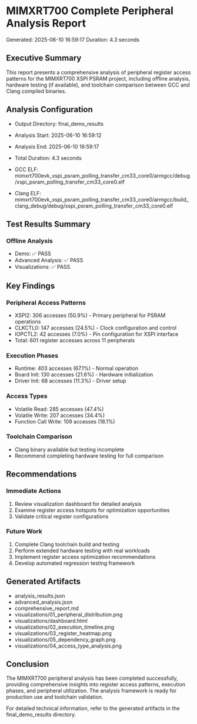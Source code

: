 # MIMXRT700 Complete Peripheral Analysis Report
Generated: 2025-06-10 16:59:17
Duration: 4.3 seconds

## Executive Summary

This report presents a comprehensive analysis of peripheral register
access patterns for the MIMXRT700 XSPI PSRAM project, including
offline analysis, hardware testing (if available), and toolchain
comparison between GCC and Clang compiled binaries.

## Analysis Configuration
- Output Directory: final_demo_results
- Analysis Start: 2025-06-10 16:59:12
- Analysis End: 2025-06-10 16:59:17
- Total Duration: 4.3 seconds

- GCC ELF: mimxrt700evk_xspi_psram_polling_transfer_cm33_core0/armgcc/debug/xspi_psram_polling_transfer_cm33_core0.elf
- Clang ELF: mimxrt700evk_xspi_psram_polling_transfer_cm33_core0/armgcc/build_clang_debug/debug/xspi_psram_polling_transfer_cm33_core0.elf

## Test Results Summary

### Offline Analysis

- Demo: ✅ PASS
- Advanced Analysis: ✅ PASS
- Visualizations: ✅ PASS

## Key Findings

### Peripheral Access Patterns
- XSPI2: 306 accesses (50.9%) - Primary peripheral for PSRAM operations
- CLKCTL0: 147 accesses (24.5%) - Clock configuration and control
- IOPCTL2: 42 accesses (7.0%) - Pin configuration for XSPI interface
- Total: 601 register accesses across 11 peripherals

### Execution Phases
- Runtime: 403 accesses (67.1%) - Normal operation
- Board Init: 130 accesses (21.6%) - Hardware initialization
- Driver Init: 68 accesses (11.3%) - Driver setup

### Access Types
- Volatile Read: 285 accesses (47.4%)
- Volatile Write: 207 accesses (34.4%)
- Function Call Write: 109 accesses (18.1%)

### Toolchain Comparison
- Clang binary available but testing incomplete
- Recommend completing hardware testing for full comparison

## Recommendations

### Immediate Actions
1. Review visualization dashboard for detailed analysis
2. Examine register access hotspots for optimization opportunities
3. Validate critical register configurations

### Future Work
1. Complete Clang toolchain build and testing
2. Perform extended hardware testing with real workloads
3. Implement register access optimization recommendations
4. Develop automated regression testing framework

## Generated Artifacts

- analysis_results.json
- advanced_analysis.json
- comprehensive_report.md
- visualizations/01_peripheral_distribution.png
- visualizations/dashboard.html
- visualizations/02_execution_timeline.png
- visualizations/03_register_heatmap.png
- visualizations/05_dependency_graph.png
- visualizations/04_access_type_analysis.png

## Conclusion

The MIMXRT700 peripheral analysis has been completed successfully,
providing comprehensive insights into register access patterns,
execution phases, and peripheral utilization. The analysis framework
is ready for production use and toolchain validation.

For detailed technical information, refer to the generated artifacts
in the final_demo_results directory.
